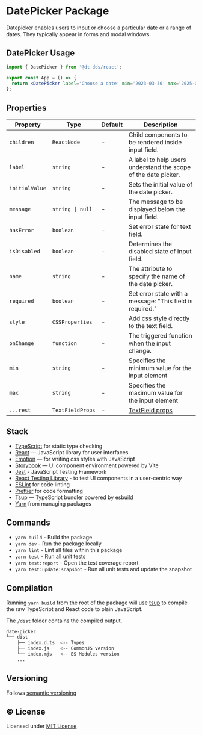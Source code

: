 # DatePicker Package

Datepicker enables users to input or choose a particular date or a range of dates.
They typically appear in forms and modal windows.

## DatePicker Usage

```jsx
import { DatePicker } from '@dt-dds/react';

export const App = () => {
  return <DatePicker label='Choose a date' min='2023-03-30' max='2025-03-30' />;
};
```

## Properties

| Property       | Type             | Default | Description                                                                 |
| -------------- | ---------------- | ------- | --------------------------------------------------------------------------- |
| `children`     | `ReactNode`      | -       | Child components to be rendered inside input field.                         |
| `label`        | `string`         | -       | A label to help users understand the scope of the date picker.              |
| `initialValue` | `string`         | -       | Sets the initial value of the date picker.                                  |
| `message`      | `string \| null` | -       | The message to be displayed below the input field.                          |
| `hasError`     | `boolean`        | -       | Set error state for text field.                                             |
| `isDisabled`   | `boolean`        | -       | Determines the disabled state of input field.                               |
| `name`         | `string`         | -       | The attribute to specify the name of the date picker.                       |
| `required`     | `boolean`        | -       | Set error state with a message: "This field is required."                   |
| `style`        | `CSSProperties`  | -       | Add css style directly to the text field.                                   |
| `onChange`     | `function`       | -       | The triggered function when the input change.                               |
| `min`          | `string`         | -       | Specifies the minimum value for the input element                           |
| `max`          | `string`         | -       | Specifies the maximum value for the input element                           |
| `...rest`      | `TextFieldProps` | -       | [TextField props](/packages/react-packages/text-field/README.md#properties) |

## Stack

- [TypeScript](https://www.typescriptlang.org/) for static type checking
- [React](https://reactjs.org/) — JavaScript library for user interfaces
- [Emotion](https://emotion.sh/docs/introduction) — for writing css styles with JavaScript
- [Storybook](https://storybook.js.org/) — UI component environment powered by Vite
- [Jest](https://jestjs.io/) - JavaScript Testing Framework
- [React Testing Library](https://testing-library.com/) - to test UI components in a user-centric way
- [ESLint](https://eslint.org/) for code linting
- [Prettier](https://prettier.io) for code formatting
- [Tsup](https://github.com/egoist/tsup) — TypeScript bundler powered by esbuild
- [Yarn](https://yarnpkg.com/) from managing packages

## Commands

- `yarn build` - Build the package
- `yarn dev` - Run the package locally
- `yarn lint` - Lint all files within this package
- `yarn test` - Run all unit tests
- `yarn test:report` - Open the test coverage report
- `yarn test:update:snapshot` - Run all unit tests and update the snapshot

## Compilation

Running `yarn build` from the root of the package will use [tsup](https://tsup.egoist.dev/) to compile the raw TypeScript and React code to plain JavaScript.

The `/dist` folder contains the compiled output.

```bash
date-picker
└── dist
    ├── index.d.ts  <-- Types
    ├── index.js    <-- CommonJS version
    └── index.mjs   <-- ES Modules version
    ...
```

## Versioning

Follows [semantic versioning](https://semver.org/)

## &copy; License

Licensed under [MIT License](LICENSE.md)
